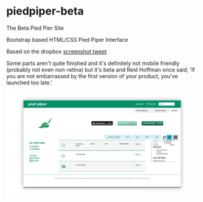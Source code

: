 # piedpiper-beta
The Beta Pied Pier Site

Bootstrap based HTML/CSS Pied Piper Interface

Based on the dropbox [screenshot tweet](https://twitter.com/Dropbox/status/739645743862931456)

Some parts aren't quite finished and it's definitely not mobile friendly (probably not even non-retina) but it's beta and
Reid Hoffman once said; 'If you are not embarrassed by the first version of your product, you've launched too late.'

![The beta website screenshot](ss.png "Screenshot")